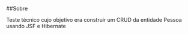 ##Sobre

Teste técnico cujo objetivo era construir um CRUD da entidade Pessoa usando JSF e Hibernate
